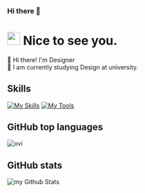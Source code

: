 ### Hi there 👋

<!-- ================================================================================================================================================================ -->
# <img src="https://emojis.slackmojis.com/emojis/images/1531849430/4246/blob-sunglasses.gif?1531849430" width="30"/> Nice to see you.

<p>
   🔭 Hi there! I'm Designer <br/>
   🌱 I am currently studying Design at university. <br/>
</p>
<!-- ================================================================================================================================================================ -->

<!-- ================================================================================================================================================================ -->
## Skills
[![My Skills](https://skillicons.dev/icons?i=html,css,js)](https://skillicons.dev)
[![My Tools](https://skillicons.dev/icons?i=vscode)](https://skillicons.dev)
<!-- ================================================================================================================================================================ -->

<!-- ================================================================================================================================================================ -->
## GitHub top languages
<img src="https://github-readme-stats.vercel.app/api/top-langs?username=YuJin-24
&show_icons=true&locale=en&layout=compact&theme=chartreuse-dark" alt="ovi" />

## GitHub stats
<img align="center" src="https://github-readme-stats.vercel.app/api?username=YuJin-24
&include_all_commits=true&count_private=true&show_icons=true&line_height=20&title_color=2B5BBD&icon_color=1124BB&text_color=A1A1A1&bg_color=0,000000,130F40" alt="my Github Stats"/>
<!-- ================================================================================================================================================================ -->
